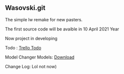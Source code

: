 ## Wasovski.git
The simple lw remake for new pasters.

The first source code will be avaible in 10 April 2021 Year

Now project in developing

Todo :
[Trello Todo](https://trello.com/b/0WHSo9bJ/wasovskigit)

Model Changer Models:
[Download](http://www.filedropper.com/wasovskimodels)

Change Log:
Lol not now)
